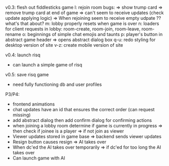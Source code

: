 v0.3: flesh out fiddlesticks game
 l: rejoin room bugs:
   => show trump card
   => remove trump card at end of game
   => can't seem to receive updates (check update applying logic)
   => When rejoining seem to receive empty udpate ?? what's that about?
 m: lobby properly resets when game is over
 n: loaders for client requests in lobby: room-create, room-join, room-leave, room-rename
 o: beginnings of simple chat emojis and taunts
 p: player's button in abstract game header => opens abstract dialog box
 q-u: redo styling for desktop version of site
 v-z: create mobile version of site

v0.4: launch risq
 - can launch a simple game of risq

v0.5: save risq game
 - need fully functioning db and user profiles

P3/P4:
 - frontend animations
 - chat updates have an id that ensures the correct order (can request missing)
 - add abstract dialog then add confirm dialog for confirming actions
 - when joining a lobby room determine if game is currently in progress => then check if joinee is a player => if not join as viewer
 - Viewer updates stored in game base => backend sends viewer updates
 - Resign button causes resign => AI takes over
 - When dc'ed the AI takes over temporarily => if dc'ed for too long the AI takes over
 - Can launch game with AI
